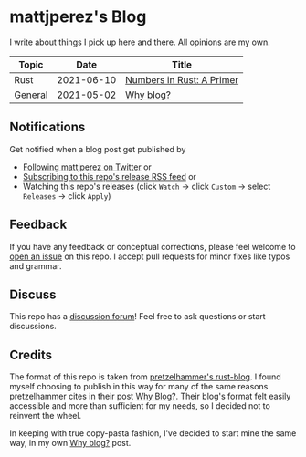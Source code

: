 # mattjperez's Blog 

I write about things I pick up here and there.
All opinions are my own.

| Topic | Date | Title |
|-|-|-|
| Rust | 2021-06-10 | [Numbers in Rust: A Primer](https://mattjperez.github.io/numbers-in-rust/) |
| General | 2021-05-02 | [Why blog?](./posts/why-blog.md) |

## Notifications

Get notified when a blog post get published by
- [Following mattjperez on Twitter](https://twitter.com/mattjperez) or
- [Subscribing to this repo's release RSS feed](https://github.com/mattjperez/blog/releases.atom) or
- Watching this repo's releases (click `Watch` -> click `Custom` -> select `Releases` -> click `Apply`)

## Feedback

If you have any feedback or conceptual corrections, please feel welcome to [open an issue](https://github.com/mattjperez/blog/issues/new) on this repo. 
I accept pull requests for minor fixes like typos and grammar.

## Discuss

This repo has a [discussion forum](https://github.com/mattjperez/blog/discussions)! 
Feel free to ask questions or start discussions.

## Credits
The format of this repo is taken from [pretzelhammer's rust-blog](https://github.com/pretzelhammer/rust-blog).
I found myself choosing to publish in this way for many of the same reasons pretzelhammer cites in their post 
[Why Blog?](https://github.com/pretzelhammer/rust-blog/blob/master/posts/why-blog.md).
Their blog's format felt easily accessible and more than sufficient for my needs, so I decided not to reinvent the wheel.

In keeping with true copy-pasta fashion, I've decided to start mine the same way, 
in my own [Why blog?](./posts/why-blog.md) post.

